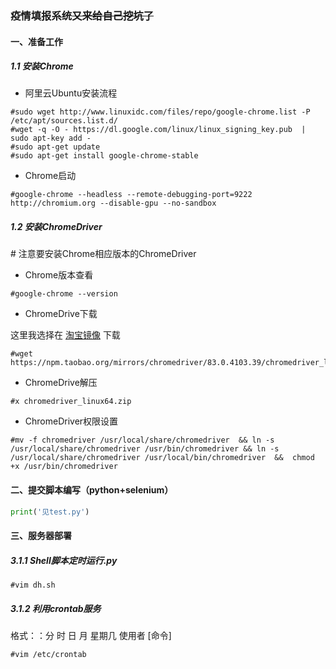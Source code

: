### 疫情填报系统~~又来给自己挖坑了~~

#### 一、准备工作

##### 1.1 安装Chrome

- 阿里云Ubuntu安装流程

```
#sudo wget http://www.linuxidc.com/files/repo/google-chrome.list -P /etc/apt/sources.list.d/
#wget -q -O - https://dl.google.com/linux/linux_signing_key.pub  | sudo apt-key add -
#sudo apt-get update
#sudo apt-get install google-chrome-stable
```

- Chrome启动

```
#google-chrome --headless --remote-debugging-port=9222 http://chromium.org --disable-gpu --no-sandbox
```

##### 1.2 安装ChromeDriver

\# 注意要安装Chrome相应版本的ChromeDriver

- Chrome版本查看

```
#google-chrome --version
```

- ChromeDrive下载

这里我选择在 [淘宝镜像](https://developer.aliyun.com/mirror/NPM?from=tnpm) 下载

```
#wget https://npm.taobao.org/mirrors/chromedriver/83.0.4103.39/chromedriver_linux64.zip
```

- ChromeDrive解压

```
#x chromedriver_linux64.zip
```

- ChromeDriver权限设置

```
#mv -f chromedriver /usr/local/share/chromedriver  && ln -s /usr/local/share/chromedriver /usr/bin/chromedriver && ln -s /usr/local/share/chromedriver /usr/local/bin/chromedriver  &&  chmod +x /usr/bin/chromedriver
```

#### 二、提交脚本编写（python+selenium）

```python
print('见test.py')
```

#### 三、服务器部署

##### 3.1.1 Shell脚本定时运行.py

```
#vim dh.sh
```

##### 3.1.2 利用crontab服务

格式：：分 时 日 月 星期几 使用者  [命令]

```
#vim /etc/crontab
```
